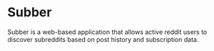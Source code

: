 # Subber
Subber is a web-based application that allows active reddit users to discover subreddits based on post history and subscription data.
